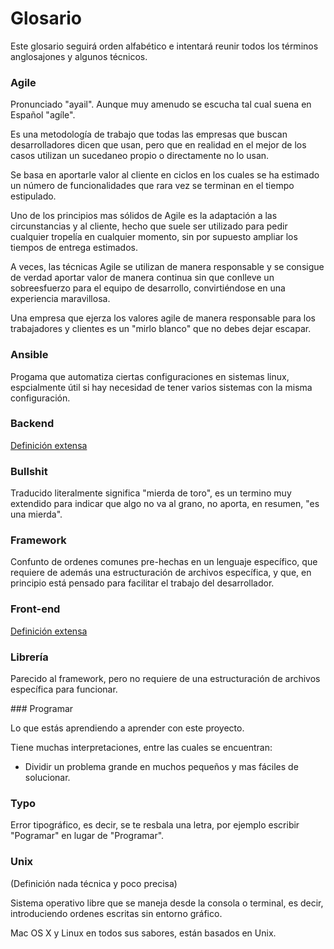 # Glosario

Este glosario seguirá orden alfabético e intentará reunir todos los términos anglosajones y algunos técnicos.

### Agile
 Pronunciado "ayail". Aunque muy amenudo se escucha tal cual suena en Español "agíle".

Es una metodología de trabajo que todas las empresas que buscan desarrolladores dicen que usan, pero que en realidad en el mejor de los casos utilizan un sucedaneo propio o directamente no lo usan.

Se basa en aportarle valor al cliente en ciclos en los cuales se ha estimado un número de funcionalidades que rara vez se terminan en el tiempo estipulado.

Uno de los principios mas sólidos de Agile es la adaptación a las circunstancias y al cliente, hecho que suele ser utilizado para pedir cualquier tropelía en cualquier momento, sin por supuesto ampliar los tiempos de entrega estimados.

A veces, las técnicas Agile se utilizan de manera responsable y se consigue de verdad aportar valor de manera continua sin que conlleve un sobreesfuerzo para el equipo de desarrollo, convirtiéndose en una experiencia maravillosa.

Una empresa que ejerza los valores agile de manera responsable para los trabajadores y clientes es un "mirlo blanco" que no debes dejar escapar.

### Ansible

Progama que automatiza ciertas configuraciones en sistemas linux, espcialmente útil si hay necesidad de tener varios sistemas con la misma configuración.

### Backend
[Definición extensa](./quienhaceque.md#back-end) 

### Bullshit

Traducido literalmente significa "mierda de toro", es un termino muy extendido para indicar que algo no va al grano, no aporta, en resumen, "es una mierda".

### Framework

Confunto de ordenes comunes pre-hechas en un lenguaje específico, que requiere de además una estructuración de archivos específica, y que, en principio está pensado para facilitar el trabajo del desarrollador.

### Front-end
[Definición extensa](./quienhaceque.md)

### Librería

Parecido al framework, pero no requiere de una estructuración de archivos específica para funcionar.

### Programar

Lo que estás aprendiendo a aprender con este proyecto.

Tiene muchas interpretaciones, entre las cuales se encuentran:

- Dividir un problema grande en muchos pequeños y mas fáciles de solucionar.

### Typo

Error tipográfico, es decir, se te resbala una letra, por ejemplo escribir "Pogramar" en lugar de "Programar".

### Unix
(Definición nada técnica y poco precisa)

Sistema operativo libre que se maneja desde la consola o terminal, es decir, introduciendo ordenes escritas sin entorno gráfico.

Mac OS X y Linux en todos sus sabores, están basados en Unix.